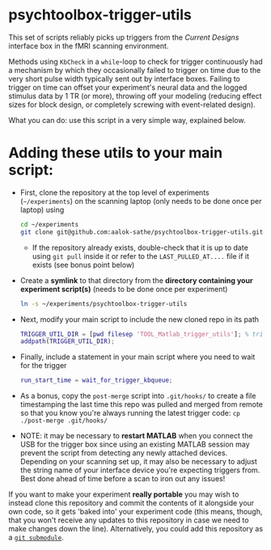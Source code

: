 # psychtoolbox-trigger-utils

This set of scripts reliably picks up triggers from the _Current Designs_ interface box in 
the fMRI scanning environment. 

Methods using `KbCheck` in a `while`-loop to check for trigger continuously had a mechanism by which they 
occasionally failed to trigger on time due to the very short pulse width typically sent out by interface boxes.
Failing to trigger on time can offset your experiment's neural data and the logged stimulus data by 1 TR (or more),
throwing off your modeling (reducing effect sizes for block design, or completely screwing with event-related design).

What you can do: use this script in a very simple way, explained below. 

# Adding these utils to your main script:

- First, clone the repository at the top level of experiments (`~/experiments`) 
    on the scanning laptop (only needs to be done once per laptop) using
    ```bash
    cd ~/experiments
    git clone git@github.com:aalok-sathe/psychtoolbox-trigger-utils.git
    ```
    - If the repository already exists, double-check that it is up to date using `git pull` inside it
        or refer to the `LAST_PULLED_AT....` file if it exists (see bonus point below)
    
- Create a **symlink** to that directory from the **directory containing your experiment script(s)** (needs to be done once per experiment)
    ```bash
    ln -s ~/experiments/psychtoolbox-trigger-utils
    ```

- Next, modify your main script to include the new cloned repo in its path
    ```matlab
    TRIGGER_UTIL_DIR = [pwd filesep 'TOOL_Matlab_trigger_utils']; % trigger utils dir
    addpath(TRIGGER_UTIL_DIR);
    ```

- Finally, include a statement in your main script where you need to wait for the trigger
    ```matlab
    run_start_time = wait_for_trigger_kbqueue;
    ```

- As a bonus, copy the `post-merge` script into `.git/hooks/` to create a file
    timestamping the last time this repo was pulled and merged from remote so that
    you know you're always running the latest trigger code: `cp ./post-merge .git/hooks/`
   
- NOTE: it may be necessary to **restart MATLAB** when you connect the USB for the trigger box
    since using an existing MATLAB session may prevent the script from detecting any
    newly attached devices.
  Depending on your scanning set up, it may also be necessary to adjust the string name of
  your interface device you're expecting triggers from. Best done ahead of time before a scan
  to iron out any issues!
    
    
If you want to make your experiment **really portable** you may wish to instead clone this repository 
and commit the contents of it alongside your own code, so it gets 'baked into' your experiment code
(this means, though, that you won't receive any updates to this repository in case we need to make
changes down the line). 
Alternatively, you could add this repository as a [`git submodule`](https://git-scm.com/book/en/v2/Git-Tools-Submodules).
